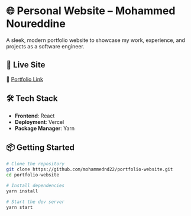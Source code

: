 # 🌐 Personal Website – Mohammed Noureddine

A sleek, modern portfolio website to showcase my work, experience, and projects as a software engineer.

## 🚀 Live Site

🔗 [Portfolio Link](https://www.mohammednd.com/)

## 🛠️ Tech Stack

- **Frontend**: React  
- **Deployment**: Vercel  
- **Package Manager**: Yarn  

## 📦 Getting Started

```bash
# Clone the repository
git clone https://github.com/mohammednd22/portfolio-website.git
cd portfolio-website

# Install dependencies
yarn install

# Start the dev server
yarn start
